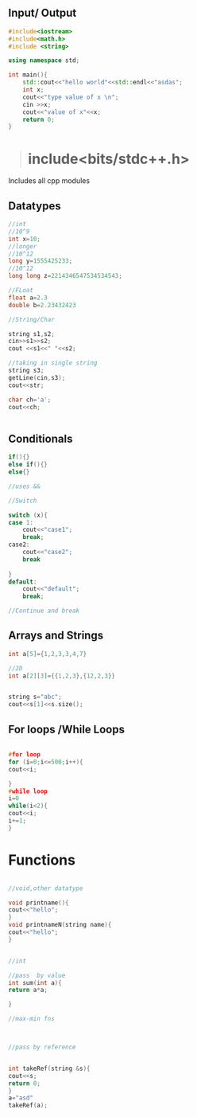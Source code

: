 
## Input/ Output

```c++
#include<iostream>
#include<math.h>
#include <string>

using namespace std;

int main(){
	std::cout<<"hello world"<<std::endl<<"asdas";
	int x;
	cout<<"type value of x \n";
	cin >>x;
	cout<<"value of x"<<x;
	return 0;
}


```


>  # include<bits/stdc++.h>

Includes all cpp modules


## Datatypes

```c++
//int
//10^9
int x=10;
//longer
//10^12
long y=1555425233;
//10^12
long long z=2214346547534534543;

//FLoat
float a=2.3
double b=2.23432423

//String/Char

string s1,s2;
cin>>s1>>s2;
cout <<s1<<" "<<s2; 

//taking in single string
string s3;
getLine(cin,s3);
cout<<str;

char ch='a';
cout<<ch;



```


## Conditionals

```cpp
if(){}
else if(){}
else{}

//uses &&

//Switch

switch (x){
case 1:
	cout<<"case1";
	break;
case2:
	cout<<"case2";
	break
	
}
default:
	cout<<"default";
	break;

//Continue and break
```

## Arrays and Strings

```cpp
int a[5]={1,2,3,3,4,7}

//2D
int a[2][3]={{1,2,3},{12,2,3}}


string s="abc";
cout<<s[1]<<s.size();

```


## For loops /While Loops

```cpp

#for loop
for (i=0;i<=500;i++){
cout<<i;

}
#while loop
i=0
while(i<2){
cout<<i;
i+=1;
}

```

# Functions

```cpp

//void,other datatype

void printname(){
cout<<"hello";
}
void printnameN(string name){
cout<<"hello";
}


//int

//pass  by value
int sum(int a){
return a*a;

}

//max-min fns



//pass by reference


int takeRef(string &s){
cout<<s;
return 0; 
}
a="asd"
takeRef(a);



```